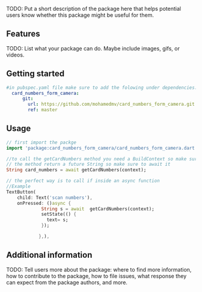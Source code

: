 <!-- 
This README describes the package. If you publish this package to pub.dev,
this README's contents appear on the landing page for your package.

For information about how to write a good package README, see the guide for
[writing package pages](https://dart.dev/guides/libraries/writing-package-pages). 

For general information about developing packages, see the Dart guide for
[creating packages](https://dart.dev/guides/libraries/create-library-packages)
and the Flutter guide for
[developing packages and plugins](https://flutter.dev/developing-packages). 
-->

TODO: Put a short description of the package here that helps potential users
know whether this package might be useful for them.

## Features

TODO: List what your package can do. Maybe include images, gifs, or videos.

## Getting started
```yaml
#in pubspec.yaml file make sure to add the folowing under dependencies:
  card_numbers_form_camera:
      git:
        url: https://github.com/mohamedmv/card_numbers_form_camera.git
        ref: master
```
## Usage



```dart
// first import the packge
import 'package:card_numbers_form_camera/card_numbers_form_camera.dart';
```
```dart
//to call the getCardNumbers method you need a BuildContext so make sure to be inside of a widget
// the method return a future String so make sure to await it
String card_numbers = await getCardNumbers(context);
```

```dart
// the perfect way is to call if inside an async function
//Example
TextButton(
    child: Text('scan numbers'),
    onPressed: ()async {
             String s = await  getCardNumbers(context);
             setState(() {
               text= s;
             });

            },),
```

## Additional information

TODO: Tell users more about the package: where to find more information, how to 
contribute to the package, how to file issues, what response they can expect 
from the package authors, and more.
